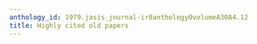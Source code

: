 ```yaml
---
anthology_id: 1979.jasis_journal-ir0anthology0volumeA30A4.12
title: Highly cited old papers
---
```

